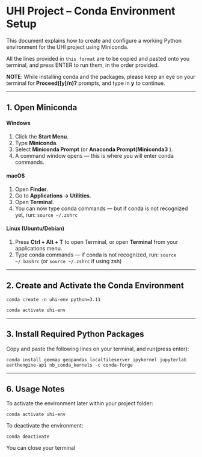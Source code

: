 # UHI Project – Conda Environment Setup

This document explains how to create and configure a working Python environment for the UHI project using Miniconda.

All the lines provided in `this format` are to be copied and pasted onto you terminal, and press ENTER to run them, in the order provided.


**NOTE**: While installing conda and the packages, please keep an eye on your terminal for **Proceed([y]/n)?** prompts, and type in **y** to continue.

---

## 1. Open Miniconda

#### **Windows**
1. Click the **Start Menu**.
2. Type **Miniconda**.
3. Select **Miniconda Prompt** (or **Anaconda Prompt(Miniconda3** ).
4. A command window opens — this is where you will enter conda commands.

#### **macOS**
1. Open **Finder**.
2. Go to **Applications → Utilities**.
3. Open **Terminal**.
4. You can now type conda commands — but if conda is not recognized yet, run:
    `source ~/.zshrc`

#### **Linux (Ubuntu/Debian)**
1. Press **Ctrl + Alt + T** to open Terminal, or open **Terminal** from your applications menu.
2. Type conda commands — if conda is not recognized, run:
    `source ~/.bashrc`
    (or `source ~/.zshrc` if using zsh)

---

## 2. Create and Activate the Conda Environment

`conda create -n uhi-env python=3.11` 

`conda activate uhi-env`

---
## 3. Install Required Python Packages

Copy and paste the following lines on your terminal, and run(press enter): 

`conda install geemap geopandas localtileserver ipykernel jupyterlab earthengine-api nb_conda_kernels -c conda-forge`

---

## 6. Usage Notes

To activate the environment later within your project folder:

`conda activate uhi-env`

To deactivate the environment:

`conda deactivate`


You can close your terminal
